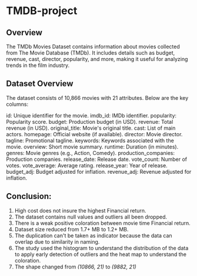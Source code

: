 # TMDB-project
## Overview
The TMDb Movies Dataset contains information about movies collected from The Movie Database (TMDb). It includes details such as budget, revenue, cast, director, popularity, and more, making it useful for analyzing trends in the film industry.

## Dataset Overview
The dataset consists of 10,866 movies with 21 attributes. Below are the key columns:

id: Unique identifier for the movie.
imdb_id: IMDb identifier.
popularity: Popularity score.
budget: Production budget (in USD).
revenue: Total revenue (in USD).
original_title: Movie's original title.
cast: List of main actors.
homepage: Official website (if available).
director: Movie director.
tagline: Promotional tagline.
keywords: Keywords associated with the movie.
overview: Short movie summary.
runtime: Duration (in minutes).
genres: Movie genres (e.g., Action, Comedy).
production_companies: Production companies.
release_date: Release date.
vote_count: Number of votes.
vote_average: Average rating.
release_year: Year of release.
budget_adj: Budget adjusted for inflation.
revenue_adj: Revenue adjusted for inflation.

## Conclusion:
1. High cost does not insure the highest Financial return.
2. The dataset contains null values and outliers all been dropped. 
3. There is a weak positive coloration between movie time Financial return.
4. Dataset size reduced from 1.7+ MB to 1.2+ MB.
5. The duplication can't be taken as indicator because the data can overlap due to similarity in naming.
6. The study used the histogram to understand the distribution of the data to apply early detection of outliers and the heat map to understand the coloration.
7. The shape changed from _(10866, 21)_ to _(9882, 21)_
